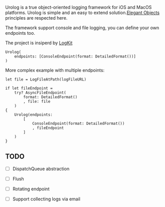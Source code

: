 Urolog is a true object-oriented logging framework for iOS and MacOS platforms.
Urolog is simple and an easy to extend solution.[Elegant Objects](https://www.elegantobjects.org/) 
principles 
are respected here. 

The framework support console and file logging, you can define your own endpoints too.

The project is insiperd by [LogKit](https://github.com/logkit/logkit)

```
Urolog(
    endpoints: [ConsoleEndpoint(format: DetailedFormat())]
)
```

More complex example with multiple endpoints:
```
let file = LogFileAtPath(logFileURL)

if let fileEndpoint = 
    try? AsyncFileEndpoint(
        format: DetailedFormat()
        , file: file
    )
{
    Urolog(endpoints: 
        [
            ConsoleEndpoint(format: DetailedFormat())
            , fileEndpoint
        ]
    )
}
```

## TODO

- [ ] DispatchQueue abstraction
- [ ] Flush 
- [ ] Rotating endpoint
- [ ] Support collecting logs via email

